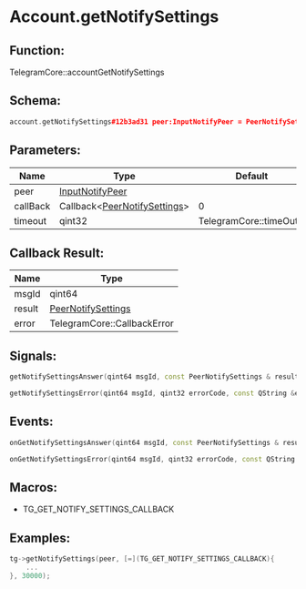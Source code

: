 # Account.getNotifySettings

## Function:

TelegramCore::accountGetNotifySettings

## Schema:

```c++
account.getNotifySettings#12b3ad31 peer:InputNotifyPeer = PeerNotifySettings;
```
## Parameters:

|Name|Type|Default|
|----|----|-------|
|peer|[InputNotifyPeer](../../types/inputnotifypeer.md)||
|callBack|Callback&lt;[PeerNotifySettings](../../types/peernotifysettings.md)&gt;|0|
|timeout|qint32|TelegramCore::timeOut()|

## Callback Result:

|Name|Type|
|----|----|
|msgId|qint64|
|result|[PeerNotifySettings](../../types/peernotifysettings.md)|
|error|TelegramCore::CallbackError|

## Signals:

```c++
getNotifySettingsAnswer(qint64 msgId, const PeerNotifySettings & result)
```
```c++
getNotifySettingsError(qint64 msgId, qint32 errorCode, const QString &errorText)
```

## Events:

```c++
onGetNotifySettingsAnswer(qint64 msgId, const PeerNotifySettings & result)
```
```c++
onGetNotifySettingsError(qint64 msgId, qint32 errorCode, const QString &errorText)
```

## Macros:

* TG_GET_NOTIFY_SETTINGS_CALLBACK

## Examples:

```c++
tg->getNotifySettings(peer, [=](TG_GET_NOTIFY_SETTINGS_CALLBACK){
    ...
}, 30000);
```
